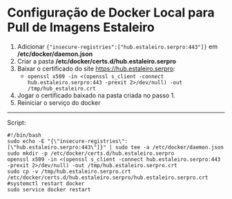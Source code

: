 # Configuração de Docker Local para Pull de Imagens Estaleiro

1. Adicionar `{"insecure-registries":["hub.estaleiro.serpro:443"]}` em **/etc/docker/daemon.json**
2. Criar a pasta **/etc/docker/certs.d/hub.estaleiro.serpro**
3. Baixar o certificado do site https://hub.estaleiro.serpro:
    - `openssl x509 -in <(openssl s_client -connect hub.estaleiro.serpro:443 -prexit 2>/dev/null) -out /tmp/hub_estaleiro.crt`
4. Jogar o certificado baixado na pasta criada no passo 1.
5. Reiniciar o serviço do docker

---

Script:

```
#!/bin/bash
sudo echo -E "{\"insecure-registries\":[\"hub.estaleiro.serpro:443\"]}" | sudo tee -a /etc/docker/daemon.json
sudo mkdir -p /etc/docker/certs.d/hub.estaleiro.serpro
openssl x509 -in <(openssl s_client -connect hub.estaleiro.serpro:443 -prexit 2>/dev/null) -out /tmp/hub.estaleiro.serpro.crt
sudo cp -v /tmp/hub.estaleiro.serpro.crt /etc/docker/certs.d/hub.estaleiro.serpro/hub.estaleiro.serpro.crt
#systemctl restart docker
sudo service docker restart
```